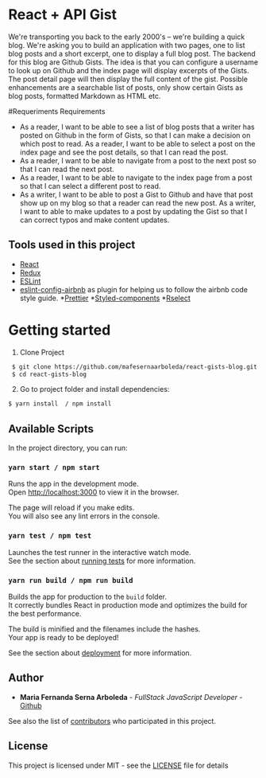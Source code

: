 # React + API Gist
We're transporting you back to the early 2000's – we're building a quick blog. We're asking you to build an application with two pages, one to list blog posts and a short excerpt, one to display a full blog post. The backend for this blog are Github Gists. The idea is that you can configure a username to look up on Github and the index page will display excerpts of the Gists. The post detail page will then display the full content of the gist. Possible enhancements are a searchable list of posts, only show certain Gists as blog posts, formatted Markdown as HTML etc.

#Requeriments
Requirements
* As a reader, I want to be able to see a list of blog posts that a writer has posted on Github in the form of Gists, so that I can make a decision on which post to read.
As a reader, I want to be able to select a post on the index page and see the post details, so that I can read the post.
* As a reader, I want to be able to navigate from a post to the next post so that I can read the next post.
* As a reader, I want to be able to navigate to the index page from a post so that I can select a different post to read.
* As a writer, I want to be able to post a Gist to Github and have that post show up on my blog so that a reader can read the new post.
As a writer, I want to able to make updates to a post by updating the Gist so that I can correct typos and make content updates.

## Tools used in this project
* [React](https://facebook.github.io/react/)
* [Redux](https://redux.js.org/)
* [ESLint](https://github.com/eslint/eslint)
* [eslint-config-airbnb](https://github.com/airbnb/javascript/tree/master/packages/eslint-config-airbnb) as plugin for helping us to follow the airbnb code style guide.
*[Prettier](https://github.com/prettier/prettier)
*[Styled-components](https://github.com/styled-components/styled-components)
*[Rselect](https://github.com/reduxjs/reselect)

# Getting started
1. Clone Project
```bash
 $ git clone https://github.com/mafesernaarboleda/react-gists-blog.git
 $ cd react-gists-blog
```    
2. Go to project folder and install dependencies:
 ```bash
 $ yarn install  / npm install
 ```
## Available Scripts

In the project directory, you can run:

### `yarn start / npm start`

Runs the app in the development mode.<br>
Open [http://localhost:3000](http://localhost:3000) to view it in the browser.

The page will reload if you make edits.<br>
You will also see any lint errors in the console.

### `yarn test / npm test`

Launches the test runner in the interactive watch mode.<br>
See the section about [running tests](#running-tests) for more information.

### `yarn run build / npm run build`

Builds the app for production to the `build` folder.<br>
It correctly bundles React in production mode and optimizes the build for the best performance.

The build is minified and the filenames include the hashes.<br>
Your app is ready to be deployed!

See the section about [deployment](#deployment) for more information.

## Author

* **Maria Fernanda Serna Arboleda** - *FullStack JavaScript Developer* - [Github](https://github.com/mafesernaarboleda)

See also the list of [contributors](https://github.com/mafesernaarboleda/react-gists-blog.git/contributors) who participated in this project.

## License

This project is licensed under MIT - see the [LICENSE](LICENSE) file for details
